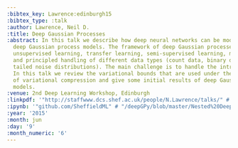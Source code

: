 ```yaml
---
:bibtex_key: Lawrence:edinburgh15
:bibtex_type: :talk
:author: Lawrence, Neil D.
:title: Deep Gaussian Processes
:abstract: In this talk we describe how deep neural networks can be modified to produce
  deep Gaussian process models. The framework of deep Gaussian processes allow for
  unsupervised learning, transfer learning, semi-supervised learning, multi-task learning
  and principled handling of different data types (count data, binary data, heavy
  tailed noise distributions). The main challenge is to handle the intractabilities.
  In this talk we review the variational bounds that are used under the framework
  of variational compression and give some initial results of deep Gaussian process
  models.
:venue: 2nd Deep Learning Workshop, Edinburgh
:linkpdf: '"http://staffwww.dcs.shef.ac.uk/people/N.Lawrence/talks/" # "deepgp_edinburgh15.pdf"'
:ipynb: '"github.com/SheffieldML" # "/deepGPy/blob/master/Nested%20Deep%20GPs.ipynb"'
:year: '2015'
:month: jun
:day: '9'
:month_numeric: '6'
---
```

